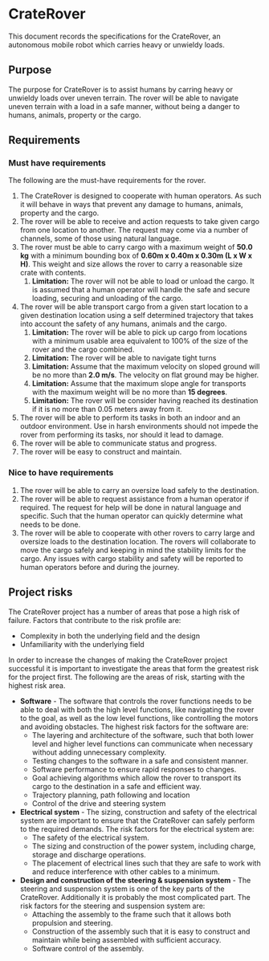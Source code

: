 # CrateRover

This document records the specifications for the CrateRover, an autonomous mobile robot which
carries heavy or unwieldy loads.

## Purpose

The purpose for CrateRover is to assist humans by carring heavy or unwieldy loads
over uneven terrain. The rover will be able to navigate uneven terrain with a load in
a safe manner, without being a danger to humans, animals, property or the cargo.

## Requirements

### Must have requirements

The following are the must-have requirements for the rover.

1) The CrateRover is designed to cooperate with human operators. As such it will behave in ways
   that prevent any damage to humans, animals, property and the cargo.
1) The rover will be able to receive and action requests to take given cargo from one location
   to another. The request may come via a number of channels, some of those using natural language.
1) The rover must be able to carry cargo with a maximum weight of **50.0 kg** with a minimum
   bounding box of **0.60m x 0.40m x 0.30m (L x W x H)**. This weight and size allows the rover to
   carry a reasonable size crate with contents.
   1) **Limitation:** The rover will not be able to load or unload the cargo. It is assumed that a
      human operator will handle the safe and secure loading, securing and unloading of the cargo.
1) The rover will be able transport cargo from a given start location to a given destination
   location using a self determined trajectory that takes into account the safety of any humans,
   animals and the cargo.
   1) **Limitation:** The rover will be able to pick up cargo from locations with a minimum usable
      area equivalent to 100% of the size of the rover and the cargo combined.
   1) **Limitation:** The rover will be able to navigate tight turns
   1) **Limitation:** Assume that the maximum velocity on sloped ground will be no more than
      **2.0 m/s**. The velocity on flat ground may be higher.
   1) **Limitation:** Assume that the maximum slope angle for transports with the maximum weight
      will be no more than **15 degrees**.
   1) **Limitation:** The rover will be consider having reached its destination if it is no more than
      0.05 meters away from it.
1) The rover will be able to perform its tasks in both an indoor and an outdoor environment. Use
   in harsh environments should not impede the rover from performing its tasks, nor should it
   lead to damage.
1) The rover will be able to communicate status and progress.
1) The rover will be easy to construct and maintain.

### Nice to have requirements

1) The rover will be able to carry an oversize load safely to the destination.
1) The rover will be able to request assistance from a human operator if required. The request for
   help will be done in natural language and specific. Such that the human operator can quickly
   determine what needs to be done.
1) The rover will be able to cooperate with other rovers to carry large and oversize loads to the
   destination location. The rovers will collaborate to move the cargo safely and keeping in mind
   the stability limits for the cargo. Any issues with cargo stability and safety will be reported
   to human operators before and during the journey.

## Project risks

The CrateRover project has a number of areas that pose a high risk of failure. Factors that contribute
to the risk profile are:

* Complexity in both the underlying field and the design
* Unfamiliarity with the underlying field

In order to increase the changes of making the CrateRover project successful it is important to
investigate the areas that form the greatest risk for the project first. The following are the
areas of risk, starting with the highest risk area.

* **Software** - The software that controls the rover functions needs to be able to deal
  with both the high level functions, like navigating the rover to the goal, as well as the low
  level functions, like controlling the motors and avoiding obstacles. The highest risk factors for
  the software are:
  * The layering and architecture of the software, such that both lower level and higher level
    functions can communicate when necessary without adding unnecessary complexity.
  * Testing changes to the software in a safe and consistent manner.
  * Software performance to ensure rapid responses to changes.
  * Goal achieving algorithms which allow the rover to transport its cargo to the
    destination in a safe and efficient way.
  * Trajectory planning, path following and location
  * Control of the drive and steering system
* **Electrical system** - The sizing, construction and safety of the electrical system are important
  to ensure that the CrateRover can safely perform to the required demands. The risk factors for the
  electrical system are:
  * The safety of the electrical system.
  * The sizing and construction of the power system, including charge, storage and discharge
    operations.
  * The placement of electrical lines such that they are safe to work with and reduce interference
    with other cables to a minimum.
* **Design and construction of the steering & suspension system** - The steering and suspension
  system is one of the key parts of the CrateRover. Additionally it is probably the most complicated
  part. The risk factors for the steering and suspension system are:
  * Attaching the assembly to the frame such that it allows both propulsion and steering.
  * Construction of the assembly such that it is easy to construct and maintain while being
    assembled with sufficient accuracy.
  * Software control of the assembly.
